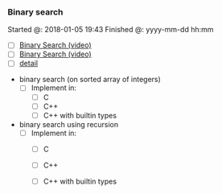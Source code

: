 ### Binary search

Started @: 2018-01-05 19:43
Finished @: yyyy-mm-dd hh:mm

- [ ] [Binary Search (video)](https://www.youtube.com/watch?v=D5SrAga1pno)
- [ ] [Binary Search (video)](https://www.khanacademy.org/computing/computer-science/algorithms/binary-search/a/binary-search)
- [ ] [detail](https://www.topcoder.com/community/data-science/data-science-tutorials/binary-search/)

- binary search (on sorted array of integers)
    - [ ] Implement in:
        - [ ] C
        - [ ] C++
        - [ ] C++ with builtin types
- binary search using recursion
    - [ ] Implement in:
        - [ ] C
        - [ ] C++
        - [ ] C++ with builtin types

